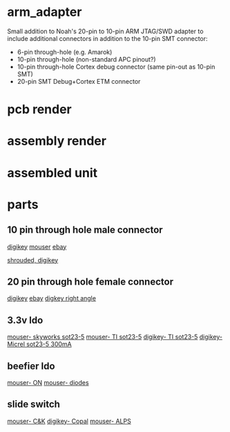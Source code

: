 arm_adapter
=====

Small addition to Noah's 20-pin to 10-pin ARM JTAG/SWD adapter to include additional connectors in addition to the 10-pin SMT connector:
* 6-pin through-hole (e.g. Amarok)
* 10-pin through-hole (non-standard APC pinout?)
* 10-pin through-hole Cortex debug connector (same pin-out as 10-pin SMT)
* 20-pin SMT Debug+Cortex ETM connector

pcb render
=====
<!---
![front](https://raw.githubusercontent.com/noahp/arm_20to10/master/front.png). . . . . .  ![back](https://raw.githubusercontent.com/noahp/arm_20to10/master/back.png)
-->

assembly render
=====
<!---
![top](https://raw.githubusercontent.com/noahp/arm_20to10/master/3drender_top.png)
![iso](https://raw.githubusercontent.com/noahp/arm_20to10/master/3drender_iso.png)
-->

assembled unit
=====
<!---
<img src="https://raw.githubusercontent.com/noahp/arm_20to10/master/assembled_picture.jpg" width="480">
-->

parts
=====
10 pin through hole male connector
-----
[digikey](http://www.digikey.com/product-detail/en/20021111-00010T4LF/609-3712-ND/2209072)
[mouser](http://www.mouser.com/ProductDetail/FCI/20021111-00010T4LF/?qs=sGAEpiMZZMs%252bGHln7q6pmwodwKqstCempwNsK2c%2fC6s%3d)
[ebay](http://www.ebay.com/itm/12-pcs-Gold-Plated-1-27mm-2x40-80pin-Breakable-Pin-Header-Male-Double-Row-Strip-/370935487630?pt=LH_DefaultDomain_0&hash=item565d7a5c8e)

[shrouded, digikey](http://www.digikey.com/product-detail/en/3220-10-0100-00/1175-1627-ND/3883661)

20 pin through hole female connector
-----
[digikey](http://www.digikey.com/product-detail/en/SFH11-PBPC-D10-ST-BK/S9197-ND/1990090)
[ebay](http://www.ebay.com/itm/20-Pcs-2x10-Double-Row-20-Pins-PCB-Female-Header-2-54mm-/400316132430?pt=LH_DefaultDomain_0&hash=item5d34b36c4e)
[digkey right angle](http://www.digikey.com/product-detail/en/SFH11-PBPC-D10-RA-BK/S9205-ND/1990098)

3.3v ldo
-----
[mouser- skyworks sot23-5](http://www.mouser.com/ProductDetail/Skyworks-Solutions-Inc/AAT3223IGU-33-T1/?qs=sGAEpiMZZMsGz1a6aV8DcBc9KxeEYlaaHoWA415Wy2k%3d)
[mouser- TI sot23-5](http://www.mouser.com/ProductDetail/Texas-Instruments/LP5907MFX-33-NOPB/?qs=sGAEpiMZZMsGz1a6aV8DcHd1yzolGFo2Xmtn9ZKMxmA%3d)
[digikey- TI sot23-5](http://www.digikey.com/product-detail/en/TLV70233DBVR/296-32415-1-ND/3505572)
[digikey- Micrel sot23-5 300mA](http://www.digikey.com/product-detail/en/MIC5504-3.3YM5%20TR/576-4764-1-ND/4864028)

beefier ldo
----
[mouser- ON](http://www.mouser.com/ProductDetail/ON-Semiconductor/NCP1117LPST33T3G/?qs=sGAEpiMZZMsGz1a6aV8DcG1%252bflTKYVRGzugDxB67PIA%3d)
[mouser- diodes](http://www.mouser.com/ProductDetail/Diodes-Incorporated/AP1117IE33G-13/?qs=sGAEpiMZZMsGz1a6aV8DcCIlKWhD2GibreMCbJvWdNw%3d)

slide switch
-----
[mouser- C&K](http://www.mouser.com/ProductDetail/CK-Components/PCM12SMTR/?qs=sGAEpiMZZMsqIr59i2oRcvc9UQrBbcoBkFYgnQFYwWU%3d)
[digikey- Copal](http://www.digikey.com/product-detail/en/CUS-12TB/563-1102-1-ND/1124231)
[mouser- ALPS](http://www.mouser.com/ProductDetail/ALPS/SSSS810701/?qs=sGAEpiMZZMtHXLepoqNyVe%252bcQMRoBF1BAzyvwoNmgBo%3d)
